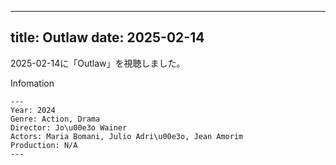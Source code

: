 
---
title: Outlaw
date: 2025-02-14
---

2025-02-14に「Outlaw」を視聴しました。

Infomation
```
---
Year: 2024
Genre: Action, Drama
Director: Jo\u00e3o Wainer
Actors: Maria Bomani, Julio Adri\u00e3o, Jean Amorim
Production: N/A
---
```

